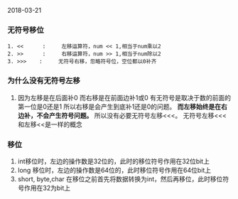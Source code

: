 2018-03-21

### 无符号移位

```text
1. <<      :     左移运算符，num << 1,相当于num乘以2
2. >>      :     右移运算符，num >> 1,相当于num除以2
3. >>>    :     无符号右移，忽略符号位，空位都以0补齐

```

### 为什么没有无符号左移
1. 因为左移是在后面补0
   而右移是在前面边补1或0
   有无符号是取决于数的前面的第一位是0还是1
   所以右移是会产生到底补1还是0的问题。
   **而左移始终是在右边补，不会产生符号问题。**
   所以没有必要无符号左移<<<。
   无符号左移<<<和左移<<是一样的概念
   
### 移位
1. int移位时，左边的操作数是32位的，此时的移位符号作用在32位bit上
2. long 移位时，左边的操作数是64位的，此时移位符号作用在64位bit上
3. short, byte,char 在移位之前首先将数据转换为int，然后再移位，此时移位符号作用在32为bit上